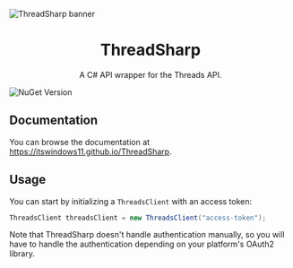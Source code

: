 ![ThreadSharp banner](https://github.com/itsWindows11/ThreadSharp/blob/main/assets/banner.png?raw=true)

# <center>ThreadSharp</center>
<center>A C# API wrapper for the Threads API.</center>

![NuGet Version](https://img.shields.io/nuget/v/ThreadSharp)

## Documentation

You can browse the documentation at https://itswindows11.github.io/ThreadSharp.

## Usage

You can start by initializing a `ThreadsClient` with an access token:

```c#
ThreadsClient threadsClient = new ThreadsClient("access-token");
```

Note that ThreadSharp doesn't handle authentication manually, so you will have to handle the authentication depending on your platform's OAuth2 library.
